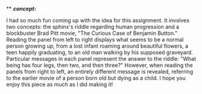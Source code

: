 ** ***concept:***

I had so much fun coming up with the idea for this assignment. It involves two concepts: the sphinx's riddle regarding human progression and a blockbuster Brad Pitt movie, "The Curious Case of Benjamin Button." Reading the panel from left to right displays what seems to be a normal person growing up, from a lost infant roaming around beautiful flowers, a teen happily graduating, to an old man walking by his supposed graveyard. Particular messages in each panel represent the answer to the riddle: "What being has four legs, then two, and then three?" However, when reading the panels from right to left, an entirely different message is revealed, referring to the earlier movie of a person born old but dying as a child. I hope you enjoy this piece as much as I did making it!
